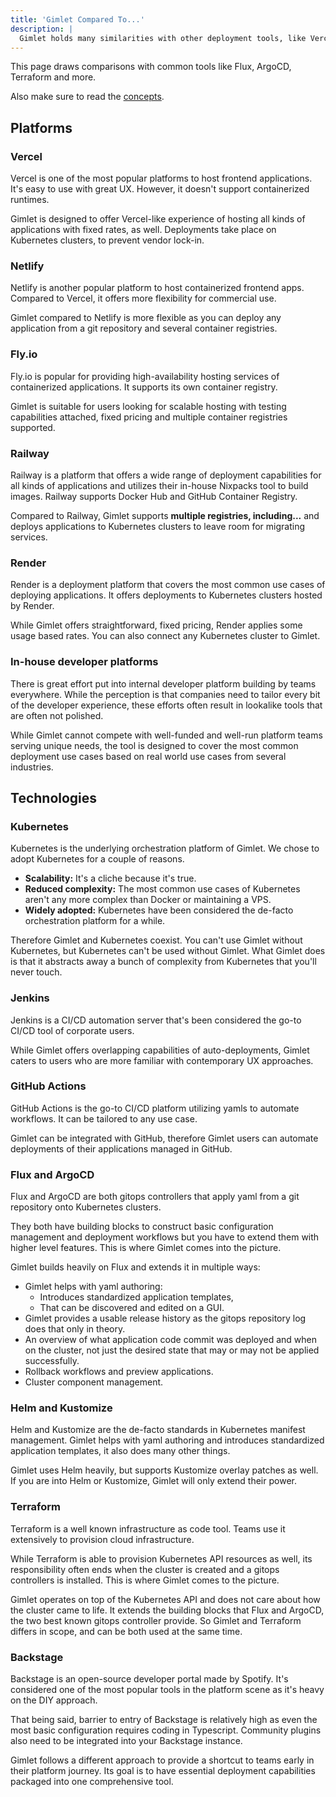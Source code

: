 ```yaml
---
title: 'Gimlet Compared To...'
description: |
  Gimlet holds many similarities with other deployment tools, like Vercel and Netlify. Find out why Gimlet is different from them.
---
```


This page draws comparisons with common tools like Flux, ArgoCD, Terraform and more.

Also make sure to read the [concepts](https://gimlet.io/docs/concepts).

## Platforms

### Vercel

Vercel is one of the most popular platforms to host frontend applications. It's easy to use with great UX. However, it doesn't support containerized runtimes.

Gimlet is designed to offer Vercel-like experience of hosting all kinds of applications with fixed rates, as well. Deployments take place on Kubernetes clusters, to prevent vendor lock-in.

### Netlify

Netlify is another popular platform to host containerized frontend apps. Compared to Vercel, it offers more flexibility for commercial use.

Gimlet compared to Netlify is more flexible as you can deploy any application from a git repository and several container registries.

### Fly.io

Fly.io is popular for providing high-availability hosting services of containerized applications. It supports its own container registry.

Gimlet is suitable for users looking for scalable hosting with testing capabilities attached, fixed pricing and multiple container registries supported.

### Railway

Railway is a platform that offers a wide range of deployment capabilities for all kinds of applications and utilizes their in-house Nixpacks tool to build images. Railway supports Docker Hub and GitHub Container Registry.

Compared to Railway, Gimlet supports **multiple registries, including...** and deploys applications to Kubernetes clusters to leave room for migrating services.

### Render

Render is a deployment platform that covers the most common use cases of deploying applications. It offers deployments to Kubernetes clusters hosted by Render.

While Gimlet offers straightforward, fixed pricing, Render applies some usage based rates. You can also connect any Kubernetes cluster to Gimlet.

### In-house developer platforms

There is great effort put into internal developer platform building by teams everywhere. While the perception is that companies need to tailor every bit of the developer experience, these efforts often result in lookalike tools that are often not polished.

While Gimlet cannot compete with well-funded and well-run platform teams serving unique needs, the tool is designed to cover the most common deployment use cases based on real world use cases from several industries.

## Technologies

### Kubernetes

Kubernetes is the underlying orchestration platform of Gimlet. We chose to adopt Kubernetes for a couple of reasons.

- **Scalability:** It's a cliche because it's true.
- **Reduced complexity:** The most common use cases of Kubernetes aren't any more complex than Docker or maintaining a VPS.
- **Widely adopted:** Kubernetes have been considered the de-facto orchestration platform for a while.

Therefore Gimlet and Kubernetes coexist. You can't use Gimlet without Kubernetes, but Kubernetes can't be used without Gimlet. What Gimlet does is that it abstracts away a bunch of complexity from Kubernetes that you'll never touch.

### Jenkins

Jenkins is a CI/CD automation server that's been considered the go-to CI/CD tool of corporate users.

While Gimlet offers overlapping capabilities of auto-deployments, Gimlet caters to users who are more familiar with contemporary UX approaches.

### GitHub Actions

GitHub Actions is the go-to CI/CD platform utilizing yamls to automate workflows. It can be tailored to any use case.

Gimlet can be integrated with GitHub, therefore Gimlet users can automate deployments of their applications managed in GitHub.

### Flux and ArgoCD

Flux and ArgoCD are both gitops controllers that apply yaml from a git repository onto Kubernetes clusters.

They both have building blocks to construct basic configuration management and deployment workflows but you have to extend them with higher level features. This is where Gimlet comes into the picture.

Gimlet builds heavily on Flux and extends it in multiple ways:

- Gimlet helps with yaml authoring:
    - Introduces standardized application templates,
    - That can be discovered and edited on a GUI.
- Gimlet provides a usable release history as the gitops repository log does that only in theory.
- An overview of what application code commit was deployed and when on the cluster, not just the desired state that may or may not be applied successfully.
- Rollback workflows and preview applications.
- Cluster component management.

### Helm and Kustomize

Helm and Kustomize are the de-facto standards in Kubernetes manifest management. Gimlet helps with yaml authoring and introduces standardized application templates, it also does many other things.

Gimlet uses Helm heavily, but supports Kustomize overlay patches as well. If you are into Helm or Kustomize, Gimlet will only extend their power.

### Terraform

Terraform is a well known infrastructure as code tool. Teams use it extensively to provision cloud infrastructure.

While Terraform is able to provision Kubernetes API resources as well, its responsibility often ends when the cluster is created and a gitops controllers is installed. This is where Gimlet comes to the picture.

Gimlet operates on top of the Kubernetes API and does not care about how the cluster came to life. It extends the building blocks that Flux and ArgoCD, the two best known gitops controller provide. So Gimlet and Terraform differs in scope, and can be both used at the same time.

### Backstage

Backstage is an open-source developer portal made by Spotify. It's considered one of the most popular tools in the platform scene as it's heavy on the DIY approach.

That being said, barrier to entry of Backstage is relatively high as even the most basic configuration requires coding in Typescript. Community plugins also need to be integrated into your Backstage instance.

Gimlet follows a different approach to provide a shortcut to teams early in their platform journey. Its goal is to have essential deployment capabilities packaged into one comprehensive tool.
